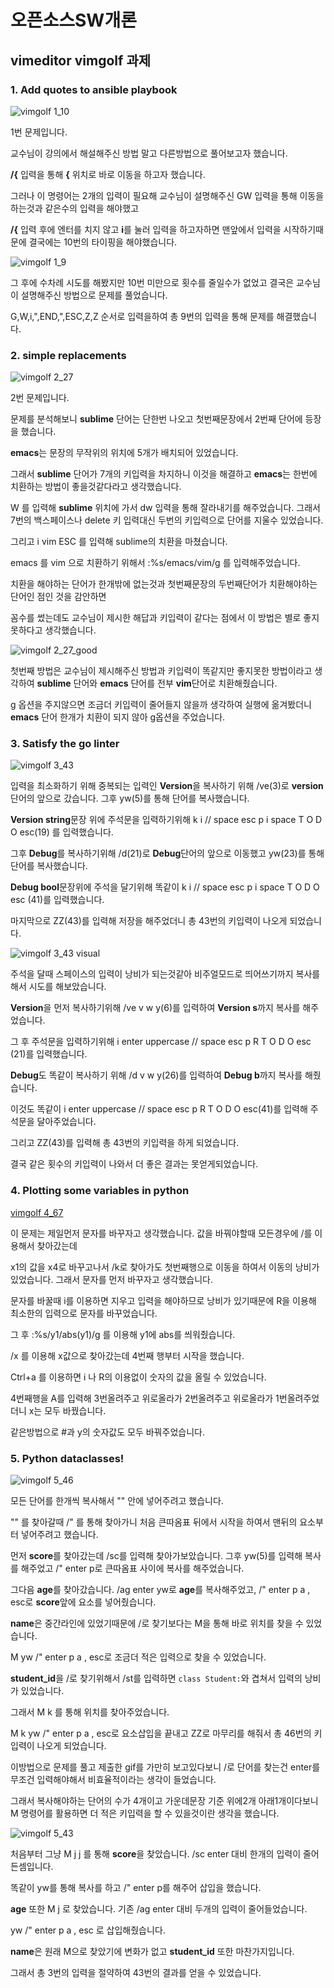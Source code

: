 # 오픈소스SW개론
## vimeditor vimgolf 과제



### 1. Add quotes to ansible playbook

![vimgolf 1_10](https://user-images.githubusercontent.com/71830573/144048836-9ae3cd12-e431-4031-9c8a-9c4bf3e6a8d4.gif)

1번 문제입니다.

교수님이 강의에서 해설해주신 방법 말고 다른방법으로 풀어보고자 했습니다.

**/{** 입력을 통해 **{** 위치로 바로 이동을 하고자 했습니다.

그러나 이 명령어는 2개의 입력이 필요해 교수님이 설명해주신 GW 입력을 통해 이동을 하는것과 같은수의 입력을 해야했고

**/{** 입력 후에 엔터를 치지 않고 **i**를 눌러 입력을 하고자하면 맨앞에서 입력을 시작하기때문에 결국에는 10번의 타이핑을 해야했습니다.

![vimgolf 1_9](https://user-images.githubusercontent.com/71830573/144050386-1ae73011-c85b-4d40-bf3b-6e7139d73f5c.gif)

그 후에 수차례 시도를 해봤지만 10번 미만으로 횟수를 줄일수가 없었고 결국은 교수님이 설명해주신 방법으로 문제를 풀었습니다.

G,W,i,",END,",ESC,Z,Z 순서로 입력을하여 총 9번의 입력을 통해 문제를 해결했습니다.

### 2. simple replacements

![vimgolf 2_27](https://user-images.githubusercontent.com/71830573/144053931-d7b91554-ee68-442b-82d8-58654feac955.gif)

2번 문제입니다.

문제를 분석해보니 **sublime** 단어는 단한번 나오고 첫번째문장에서 2번째 단어에 등장을 했습니다.

**emacs**는 문장의 무작위의 위치에 5개가 배치되어 있었습니다.

그래서 **sublime** 단어가 7개의 키입력을 차지하니 이것을 해결하고 **emacs**는 한번에 치환하는 방법이 좋을것같다라고 생각했습니다.

W 를 입력해 **sublime** 위치에 가서 dw 입력을 통해 잘라내기를 해주었습니다. 그래서 7번의 백스페이스나 delete 키 입력대신 두번의 키입력으로 단어를 지울수 있었습니다.

그리고 i vim ESC 를 입력해 sublime의 치환을 마쳤습니다. 

emacs 를 vim 으로 치환하기 위해서 :%s/emacs/vim/g 를 입력해주었습니다.

치환을 해야하는 단어가 한개밖에 없는것과 첫번째문장의 두번째단어가 치환해야하는 단어인 점인 것을 감안하면

꼼수를 썼는데도 교수님이 제시한 해답과 키입력이 같다는 점에서 이 방법은 별로 좋지 못하다고 생각했습니다.

![vimgolf 2_27_good](https://user-images.githubusercontent.com/71830573/144056605-df6e5973-50aa-425c-85f9-cb2e4fa1c9b5.gif)

첫번째 방법은 교수님이 제시해주신 방법과 키입력이 똑같지만 좋지못한 방법이라고 생각하여 **sublime** 단어와 **emacs** 단어를 전부 **vim**단어로 치환해줬습니다.

g 옵션을 주지않으면 조금더 키입력이 줄어들지 않을까 생각하여 실행에 옮겨봤더니 **emacs** 단어 한개가 치환이 되지 않아 g옵션을 주었습니다.

### 3. Satisfy the go linter

![vimgolf 3_43](https://user-images.githubusercontent.com/71830573/144063208-d9e17f97-bc40-418a-8895-9598a1034afd.gif)

입력을 최소화하기 위해 중복되는 입력인 **Version**을 복사하기 위해 /ve(3)로 **version** 단어의 앞으로 갔습니다. 그후 yw(5)를 통해 단어를 복사했습니다.

**Version string**문장 위에 주석문을 입력하기위해 k i // space esc p i space T O D O esc(19) 를 입력했습니다.

그후 **Debug**를 복사하기위해 /d(21)로 **Debug**단어의 앞으로 이동했고 yw(23)를 통해 단어를 복사했습니다.

**Debug bool**문장위에 주석을 달기위해 똑같이 k i // space esc p i space T O D O esc (41)를 입력했습니다.

마지막으로 ZZ(43)를 입력해 저장을 해주었더니 총 43번의 키입력이 나오게 되었습니다.

![vimgolf 3_43 visual](https://user-images.githubusercontent.com/71830573/144069066-38b74334-d411-4b6e-a20d-8eb0ae3dd3b2.gif)

주석을 달때 스페이스의 입력이 낭비가 되는것같아 비주얼모드로 띄어쓰기까지 복사를 해서 시도를 해보았습니다.

**Version**을 먼저 복사하기위해 /ve v w y(6)를 입력하여 **Version s**까지 복사를 해주었습니다.

그 후 주석문을 입력하기위해 i enter uppercase // space esc p R T O D O esc (21)를 입력했습니다.

**Debug**도 똑같이 복사하기 위해 /d v w y(26)를 입력하여 **Debug b**까지 복사를 해줬습니다.

이것도 똑같이 i enter uppercase // space esc p R T O D O esc(41)를 입력해 주석문을 달아주었습니다.

그리고 ZZ(43)를 입력해 총 43번의 키입력을 하게 되었습니다.

결국 같은 횟수의 키입력이 나와서 더 좋은 결과는 못얻게되었습니다.

### 4. Plotting some variables in python

[vimgolf 4_67](https://user-images.githubusercontent.com/71830573/144086476-d3050dd9-5ace-42b1-8d8d-b8b50a70ac96.gif)

이 문제는 제일먼저 문자를 바꾸자고 생각했습니다. 값을 바꿔야할때 모든경우에 /를 이용해서 찾아갔는데

x1의 값을 x4로 바꾸고나서 /k로 찾아가도 첫번째행으로 이동을 하여서 이동의 낭비가 있었습니다. 그래서 문자를 먼저 바꾸자고 생각했습니다.

문자를 바꿀때 i를 이용하면 지우고 입력을 해야하므로 낭비가 있기때문에 R을 이용해 최소한의 입력으로 문자를 바꾸었습니다.

그 후 :%s/y1/abs(y1)/g 를 이용해 y1에 abs를 씌워줬습니다.

/x 를 이용해 x값으로 찾아갔는데 4번째 행부터 시작을 했습니다.

Ctrl+a 를 이용하면 i 나 R의 이용없이 숫자의 값을 올릴 수 있었습니다.

4번째행을 A를 입력해 3번올려주고 위로올라가 2번올려주고 위로올라가 1번올려주었더니 x는 모두 바꿨습니다.

같은방법으로 #과 y의 숫자값도 모두 바꿔주었습니다.


### 5. Python dataclasses!


![vimgolf 5_46](https://user-images.githubusercontent.com/71830573/144077465-0b9ab727-80eb-4cf6-babe-6c4d8e4e586c.gif)

모든 단어를 한개씩 복사해서 "" 안에 넣어주려고 했습니다.

"" 를 찾아갈때 /" 를 통해 찾아가니 처음 큰따옴표 뒤에서 시작을 하여서 맨뒤의 요소부터 넣어주려고 했습니다.

먼저 **score**를 찾아갔는데 /sc를 입력해 찾아가보았습니다. 그후 yw(5)를 입력해 복사를 해주었고 /" enter p로 큰따옴표 사이에 복사를 해주었습니다.

그다음 **age**를 찾아갔습니다. /ag enter yw로 **age**를 복사해주었고, /" enter p a , esc로 **score**앞에 요소를 넣어줬습니다.

**name**은 중간라인에 있었기때문에 /로 찾기보다는 M을 통해 바로 위치를 찾을 수 있었습니다.

M yw /" enter p a , esc로 조금더 적은 입력으로 찾을 수 있었습니다.

**student_id**을 /로 찾기위해서 /st를 입력하면 ```class Student:```와 겹쳐서 입력의 낭비가 있었습니다.

그래서 M k 를 통해 위치를 찾아주었습니다.

M k yw /" enter p a , esc로 요소삽입을 끝내고 ZZ로 마무리를 해줘서 총 46번의 키입력이 나오게 되었습니다.

이방법으로 문제를 풀고 제출한 gif를 가만히 보고있다보니 /로 단어를 찾는건 enter를 무조건 입력해야해서 비효율적이라는 생각이 들었습니다.

그래서 복사해야하는 단어의 수가 4개이고 가운데문장 기준 위에2개 아래1개이다보니 M 명령어를 활용하면 더 적은 키입력을 할 수 있을것이란 생각을 했습니다.

![vimgolf 5_43](https://user-images.githubusercontent.com/71830573/144081683-342cdcc6-b933-4935-a8a4-2a347a9e4094.gif)

처음부터 그냥 M j j 를 통해 **score**을 찾았습니다. /sc enter 대비 한개의 입력이 줄어든셈입니다.

똑같이 yw를 통해 복사를 하고 /" enter p를 해주어 삽입을 했습니다.

**age** 또한 M j 로 찾았습니다. 기존 /ag enter 대비 두개의 입력이 줄어들었습니다.

yw /" enter p a , esc 로 삽입해줬습니다.

**name**은 원래 M으로 찾았기에 변화가 없고 **student_id** 또한 마찬가지입니다.

그래서 총 3번의 입력을 절약하여 43번의 결과를 얻을 수 있었습니다.
